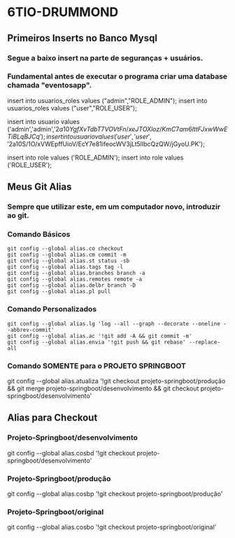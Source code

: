 # 6TIO-DRUMMOND

## Primeiros Inserts no Banco Mysql
### Segue a baixo insert na parte de seguranças + usuários.
### Fundamental antes de executar o programa criar uma database chamada "eventosapp".

insert into usuarios_roles values ("admin","ROLE_ADMIN");
insert into usuarios_roles values ("user","ROLE_USER");

insert into usuario values ('admin','admin','$2a$10$YgfXvTdbT7VOVtFn/xeJTOXloz/KmC7am6lttFJxwWwETiBLqBJCq');
insert into usuario values ('user','user','$2a$10$S/1O/xVWEpffUioV/EcY7e81ifeocWV3jLt5lIbcQzQW/jGyoU.PK');

insert into role values ('ROLE_ADMIN');
insert into role values ('ROLE_USER');


## Meus Git Alias
### Sempre que utilizar este, em um computador novo, introduzir ao git.
### Comando Básicos

    git config --global alias.co checkout
    git config --global alias.cm commit -m
    git config --global alias.st status -sb
    git config --global alias.tags tag -l
    git config --global alias.branches branch -a
    git config --global alias.remotes remote -a
    git config --global alias.delbr branch -D
    git config --global alias.pl pull

### Comando Personalizados

    git config --global alias.lg 'log --all --graph --decorate --oneline --abbrev-commit'
    git config --global alias.ac '!git add -A && git commit -m'
    git config --global alias.envia '!git push && git rebase' --replace-all

### Comando SOMENTE para o PROJETO SPRINGBOOT

git config --global alias.atualiza '!git checkout projeto-springboot/produção && git merge projeto-springboot/desenvolvimento && git checkout projeto-springboot/desenvolvimento'


## Alias para Checkout
### Projeto-Springboot/desenvolvimento
git config --global alias.cosbd '!git checkout projeto-springboot/desenvolvimento'

### Projeto-Springboot/produção
git config --global alias.cosbp '!git checkout projeto-springboot/produção'

### Projeto-Springboot/original
git config --global alias.cosbo '!git checkout projeto-springboot/original'
